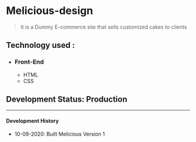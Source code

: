 # Melicious-design
> It is a Dummy E-commerce site that sells customized cakes to clients
## Technology used :
- ### Front-End
  - HTML
  - CSS

## Development Status: Production

---

#### **Development History**
- 10-09-2020: Built Melicious Version 1
